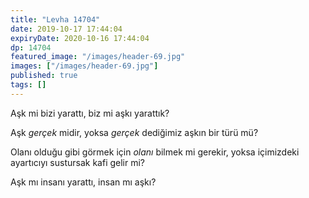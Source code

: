 ```yaml
---
title: "Levha 14704"
date: 2019-10-17 17:44:04
expiryDate: 2020-10-16 17:44:04
dp: 14704
featured_image: "/images/header-69.jpg"
images: ["/images/header-69.jpg"]
published: true
tags: []
---
```




Aşk mi bizi yarattı, biz mi aşkı yarattık?

Aşk *gerçek* midir, yoksa *gerçek* dediğimiz aşkın bir türü mü?

Olanı olduğu gibi görmek için *olanı* bilmek mi gerekir, yoksa içimizdeki
ayartıcıyı sustursak kafi gelir mi?

Aşk mı insanı yarattı, insan mı aşkı?

